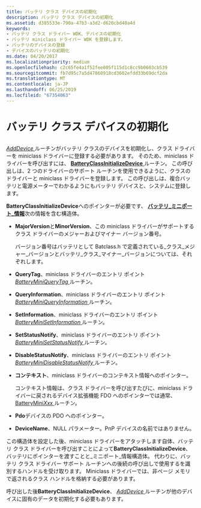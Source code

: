 ```yaml
---
title: バッテリ クラス デバイスの初期化
description: バッテリ クラス デバイスの初期化
ms.assetid: d385533e-790a-47b3-a3d2-d620cbd40a4d
keywords:
- バッテリ クラス ドライバー WDK、デバイスの初期化
- バッテリ miniclass ドライバー WDK を登録します。
- バッテリのデバイスの登録
- デバイスのバッテリの初期化
ms.date: 04/20/2017
ms.localizationpriority: medium
ms.openlocfilehash: c2c65fe4a1f52fee005f115d1c8cc9b0603cb539
ms.sourcegitcommit: fb7d95c7a5d47860918cd3602efdd33b69dcf2da
ms.translationtype: MT
ms.contentlocale: ja-JP
ms.lasthandoff: 06/25/2019
ms.locfileid: "67354063"
---
```

# <a name="initializing-the-battery-class-device"></a>バッテリ クラス デバイスの初期化


## <span id="ddk_initializing_the_battery_class_device_dg"></span><span id="DDK_INITIALIZING_THE_BATTERY_CLASS_DEVICE_DG"></span>


[ *AddDevice* ](https://docs.microsoft.com/windows-hardware/drivers/ddi/content/wdm/nc-wdm-driver_add_device)ルーチンがバッテリ クラスのデバイスを初期化し、クラス ドライバーを miniclass ドライバーに登録する必要があります。 そのため、miniclass ドライバーを呼び出すには、 [ **BatteryClassInitializeDevice** ](https://docs.microsoft.com/windows/desktop/api/batclass/nf-batclass-batteryclassinitializedevice)ルーチン。 この呼び出しは、2 つのドライバーのサポート ルーチンを使用できるように、クラスのドライバーと miniclass ドライバーを登録します。 この呼び出しは、複合バッテリと電源メーターでわかるようにもバッテリ デバイスと、システムに登録します。

**BatteryClassInitializeDevice**へのポインターが必要です、 [**バッテリ\_ミニポート\_情報**](https://docs.microsoft.com/windows/desktop/api/batclass/ns-batclass-battery_miniport_info)次の情報を含む構造体。

-   **MajorVersion**と**MinorVersion**、この miniclass ドライバーがサポートするクラス ドライバーのメジャーおよびマイナー バージョン番号。

    バージョン番号はバッテリとして Batclass.h で定義されている\_クラス\_メジャー\_バージョンとバッテリ\_クラス\_マイナー\_バージョンについては、それぞれします。

-   **QueryTag**、miniclass ドライバーのエントリ ポイント[ *BatteryMiniQueryTag* ](https://docs.microsoft.com/windows/desktop/api/batclass/nc-batclass-bclass_query_tag_callback)ルーチン。

-   **QueryInformation**、miniclass ドライバーのエントリ ポイント[ *BatteryMiniQueryInformation* ](https://docs.microsoft.com/windows/desktop/api/batclass/nc-batclass-bclass_query_information_callback)ルーチン。

-   **SetInformation**、miniclass ドライバーのエントリ ポイント[ *BatteryMiniSetInformation* ](https://docs.microsoft.com/windows/desktop/api/batclass/nc-batclass-bclass_set_information_callback)ルーチン。

-   **SetStatusNotify**、miniclass ドライバーのエントリ ポイント[ *BatteryMiniSetStatusNotify* ](https://docs.microsoft.com/windows/desktop/api/batclass/nc-batclass-bclass_set_status_notify_callback)ルーチン。

-   **DisableStatusNotify**、miniclass ドライバーのエントリ ポイント[ *BatteryMiniDisableStatusNotify* ](https://docs.microsoft.com/windows/desktop/api/batclass/nc-batclass-bclass_disable_status_notify_callback)ルーチン。

-   **コンテキスト**、miniclass ドライバーのコンテキスト情報へのポインター。

    コンテキスト情報は、クラス ドライバーを呼び出すたびに、miniclass ドライバーに戻されるデバイス拡張機能 FDO へのポインターでは通常、 [BatteryMini*Xxx* ](https://docs.microsoft.com/windows-hardware/drivers/ddi/content/_battery/)ルーチン。

-   **Pdo**デバイスの PDO へのポインター。

-   **DeviceName**、NULL パラメーター。PnP デバイスの名前ではありません。

この構造体を設定した後、miniclass ドライバーをアタッチします自体、バッテリ クラス ドライバーを呼び出すことによって**BatteryClassInitializeDevice**、バッテリにポインターを渡すことと\_ミニポート\_情報構造体。 代わりに、バッテリ クラス ドライバー サポート ルーチンへの後続の呼び出しで使用するを識別するハンドルを受け取ります。 Miniclass ドライバーでは、非ページ メモリで返されるクラス ハンドルを格納する必要があります。

呼び出した後**BatteryClassInitializeDevice**、 [ *AddDevice* ](https://docs.microsoft.com/windows-hardware/drivers/ddi/content/wdm/nc-wdm-driver_add_device)ルーチンが他のデバイスに固有のデータを初期化する必要もあります。

 

 





